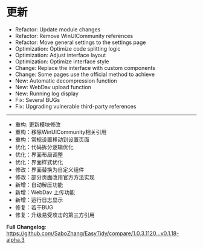
# 更新

- Refactor: Update module changes
- Refactor: Remove WinUICommunity references
- Refactor: Move general settings to the settings page
- Optimization: Optimize code splitting logic
- Optimization: Adjust interface layout
- Optimization: Optimize interface style
- Change: Replace the interface with custom components
- Change: Some pages use the official method to achieve
- New: Automatic decompression function
- New: WebDav upload function
- New: Running log display
- Fix: Several BUGs
- Fix: Upgrading vulnerable third-party references

---

- 重构: 更新模块修改
- 重构：移除WinUICommunity相关引用
- 重构：常规设置移动到设置页面
- 优化：代码拆分逻辑优化
- 优化：界面布局调整
- 优化：界面样式优化
- 修改：界面替换为自定义组件
- 修改：部分页面改用官方方法实现
- 新增：自动解压功能
- 新增：WebDav 上传功能
- 新增：运行日志显示
- 修复：若干BUG
- 修复：升级易受攻击的第三方引用

**Full Changelog**: https://github.com/SaboZhang/EasyTidy/compare/1.0.3.1120...v0.1.18-alpha.3